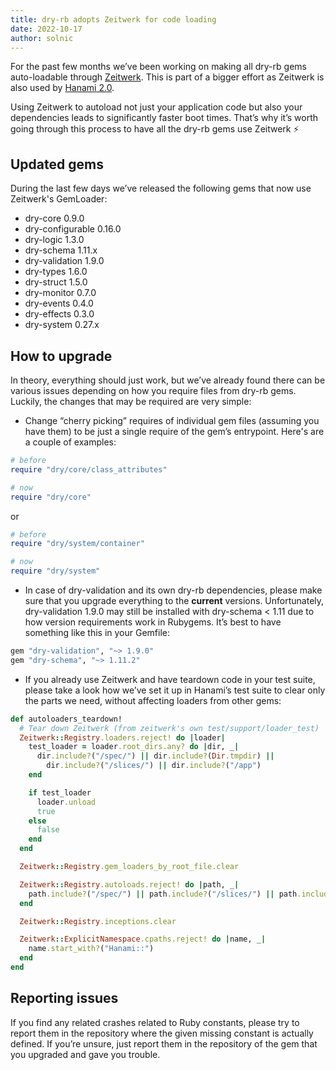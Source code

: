 ```yaml
---
title: dry-rb adopts Zeitwerk for code loading
date: 2022-10-17
author: solnic
---
```


For the past few months we’ve been working on making all dry-rb gems auto-loadable through [Zeitwerk](https://github.com/fxn/zeitwerk). This is part of a bigger effort as Zeitwerk is also used by [Hanami 2.0](https://github.com/hanami/hanami).

Using Zeitwerk to autoload not just your application code but also your dependencies leads to significantly faster boot times. That’s why it’s worth going through this process to have all the dry-rb gems use Zeitwerk ⚡

## Updated gems

During the last few days we’ve released the following gems that now use Zeitwerk's GemLoader:

- dry-core 0.9.0
- dry-configurable 0.16.0
- dry-logic 1.3.0
- dry-schema 1.11.x
- dry-validation 1.9.0
- dry-types 1.6.0
- dry-struct 1.5.0
- dry-monitor 0.7.0
- dry-events 0.4.0
- dry-effects 0.3.0
- dry-system 0.27.x

## How to upgrade

In theory, everything should just work, but we’ve already found there can be various issues depending on how you require files from dry-rb gems. Luckily, the changes that may be required are very simple:

- Change “cherry picking” requires of individual gem files (assuming you have them) to be just a single require of the gem’s entrypoint. Here's are a couple of examples:

```ruby
# before
require "dry/core/class_attributes"

# now
require "dry/core"
```

or

```ruby
# before
require "dry/system/container"

# now
require "dry/system"
```

- In case of dry-validation and its own dry-rb dependencies, please make sure that you upgrade everything to the **current** versions.  Unfortunately, dry-validation 1.9.0 may still be installed with dry-schema < 1.11 due to how version requirements work in Rubygems. It’s best to have something like this in your Gemfile:
```ruby
gem "dry-validation", "~> 1.9.0"
gem "dry-schema", "~> 1.11.2"
```

- If you already use Zeitwerk and have teardown code in your test suite, please take a look how we’ve set it up in Hanami’s test suite to clear only the parts we need, without affecting loaders from other gems:
```ruby
def autoloaders_teardown!
  # Tear down Zeitwerk (from zeitwerk's own test/support/loader_test)
  Zeitwerk::Registry.loaders.reject! do |loader|
    test_loader = loader.root_dirs.any? do |dir, _|
      dir.include?("/spec/") || dir.include?(Dir.tmpdir) ||
        dir.include?("/slices/") || dir.include?("/app")
    end

    if test_loader
      loader.unload
      true
    else
      false
    end
  end

  Zeitwerk::Registry.gem_loaders_by_root_file.clear

  Zeitwerk::Registry.autoloads.reject! do |path, _|
    path.include?("/spec/") || path.include?("/slices/") || path.include?("/app")
  end

  Zeitwerk::Registry.inceptions.clear

  Zeitwerk::ExplicitNamespace.cpaths.reject! do |name, _|
    name.start_with?("Hanami::")
  end
end
```

## Reporting issues

If you find any related crashes related to Ruby constants, please try to report them in the repository where the given missing constant is actually defined. If you’re unsure, just report them in the repository of the gem that you upgraded and gave you trouble.
